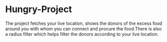 # Hungry-Project
The project fetches your live location, shows the donors of the excess food around you with whom you can connect and procure the food.There is also a radius filter which helps filter the donors according to your live location.
